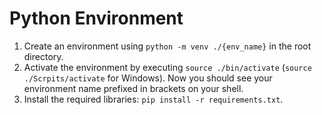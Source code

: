 # Python Environment
1. Create an environment using `python -m venv ./{env_name}` in the root directory.
2. Activate the environment by executing `source ./bin/activate` (`source ./Scrpits/activate` for Windows). Now you should see your environment name prefixed in brackets on your shell.
3. Install the required libraries: `pip install -r requirements.txt`.
